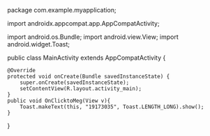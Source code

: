 package com.example.myapplication;

import androidx.appcompat.app.AppCompatActivity;

import android.os.Bundle;
import android.view.View;
import android.widget.Toast;

public class MainActivity extends AppCompatActivity {

    @Override
    protected void onCreate(Bundle savedInstanceState) {
        super.onCreate(savedInstanceState);
        setContentView(R.layout.activity_main);
    }
    public void OnClicktoMeg(View v){
        Toast.makeText(this, "19173035", Toast.LENGTH_LONG).show();
    }
}
